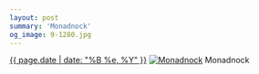 ```yaml
---
layout: post
summary: 'Monadnock'
og_image: 9-1280.jpg
---
```


<p>
  <time><a href="/9">{{ page.date | date: "%B %e, %Y" }}</a></time>
  <a href="/9"><img src="{{ site.assets_url }}/9-640.jpg" srcset="{{ site.assets_url }}/9-1280.jpg 1280w, {{ site.assets_url }}/9-960.jpg 960w, {{ site.assets_url }}/9-640.jpg 640w, {{ site.assets_url }}/9-320.jpg 320w" sizes="(min-width: 700px) 50vw, calc(100vw - 2rem)" alt="Monadnock" /></a>
  <span>Monadnock</span>
</p>
